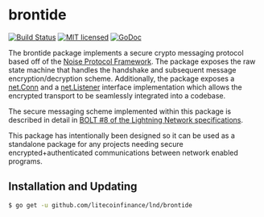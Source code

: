 brontide
==========

[![Build Status](http://img.shields.io/travis/litecoinfinance/lnd.svg)](https://travis-ci.org/litecoinfinance/lnd) 
[![MIT licensed](https://img.shields.io/badge/license-MIT-blue.svg)](https://github.com/litecoinfinance/lnd/blob/master/LICENSE)
[![GoDoc](https://img.shields.io/badge/godoc-reference-blue.svg)](http://godoc.org/github.com/litecoinfinance/lnd/brontide)

The brontide package implements a secure crypto messaging protocol based off of
the [Noise Protocol Framework](http://noiseprotocol.org/noise.html). The
package exposes the raw state machine that handles the handshake and subsequent
message encryption/decryption scheme. Additionally, the package exposes a
[net.Conn](https://golang.org/pkg/net/#Conn) and a
[net.Listener](https://golang.org/pkg/net/#Listener) interface implementation
which allows the encrypted transport to be seamlessly integrated into a
codebase.

The secure messaging scheme implemented within this package is described in
detail in [BOLT #8 of the Lightning Network specifications](https://github.com/lightningnetwork/lightning-rfc/blob/master/08-transport.md).

This package has intentionally been designed so it can be used as a standalone
package for any projects needing secure encrypted+authenticated communications
between network enabled programs.

## Installation and Updating

```bash
$ go get -u github.com/litecoinfinance/lnd/brontide
```
